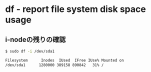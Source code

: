 # df - report file system disk space usage

## i-nodeの残りの確認

~~~bash
$ sudo df -i /dev/sda1 

Filesystem      Inodes  IUsed  IFree IUse% Mounted on
/dev/sda1      1280000 389158 890842   31% /
~~~
